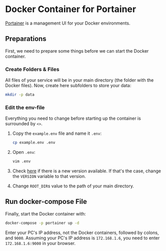 # Docker Container for Portainer

[Portainer](https://github.com/portainer/portainer) is a management UI for your Docker environments.

## Preparations

First, we need to prepare some things before we can start the Docker container.

### Create Folders & Files

All files of your service will be in your main directory (the folder with the Docker files). Now,
create here subfolders to store your data:

``` bash
mkdir -p data
```

### Edit the env-file

Everything you need to change before starting up the container is surrounded by `<>`.

1. Copy the `example.env` file and name it `.env`:

    ``` bash
    cp example.env .env
    ```

1. Open `.env`:

    ``` bash
    vim .env
    ```

1. Check [here](https://hub.docker.com/r/portainer/portainer/tags) if there is a new version
    available. If that's the case, change the `VERSION` variable to that version.

1. Change `ROOT_DIR`s value to the path of your main directory.

## Run docker-compose File

Finally, start the Docker container with:

``` bash
docker-compose -p portainer up -d
```

Enter your PC's IP address, not the Docker containers, followed by colons, and `9000`. Assuming your
PC's IP address is `172.168.1.6`, you need to enter `172.168.1.6:9000` in your browser.
